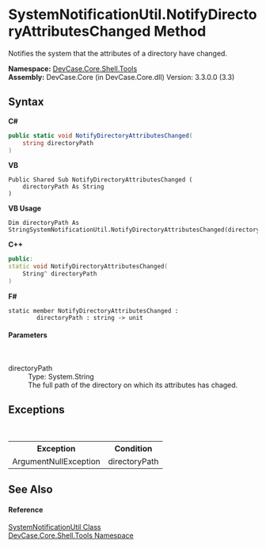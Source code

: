 # SystemNotificationUtil.NotifyDirectoryAttributesChanged Method 
 

Notifies the system that the attributes of a directory have changed.

**Namespace:**&nbsp;<a href="N_DevCase_Core_Shell_Tools">DevCase.Core.Shell.Tools</a><br />**Assembly:**&nbsp;DevCase.Core (in DevCase.Core.dll) Version: 3.3.0.0 (3.3)

## Syntax

**C#**<br />
``` C#
public static void NotifyDirectoryAttributesChanged(
	string directoryPath
)
```

**VB**<br />
``` VB
Public Shared Sub NotifyDirectoryAttributesChanged ( 
	directoryPath As String
)
```

**VB Usage**<br />
``` VB Usage
Dim directoryPath As StringSystemNotificationUtil.NotifyDirectoryAttributesChanged(directoryPath)
```

**C++**<br />
``` C++
public:
static void NotifyDirectoryAttributesChanged(
	String^ directoryPath
)
```

**F#**<br />
``` F#
static member NotifyDirectoryAttributesChanged : 
        directoryPath : string -> unit 

```


#### Parameters
&nbsp;<dl><dt>directoryPath</dt><dd>Type: System.String<br />The full path of the directory on which its attributes has chaged.</dd></dl>

## Exceptions
&nbsp;<table><tr><th>Exception</th><th>Condition</th></tr><tr><td>ArgumentNullException</td><td>directoryPath</td></tr></table>

## See Also


#### Reference
<a href="T_DevCase_Core_Shell_Tools_SystemNotificationUtil">SystemNotificationUtil Class</a><br /><a href="N_DevCase_Core_Shell_Tools">DevCase.Core.Shell.Tools Namespace</a><br />